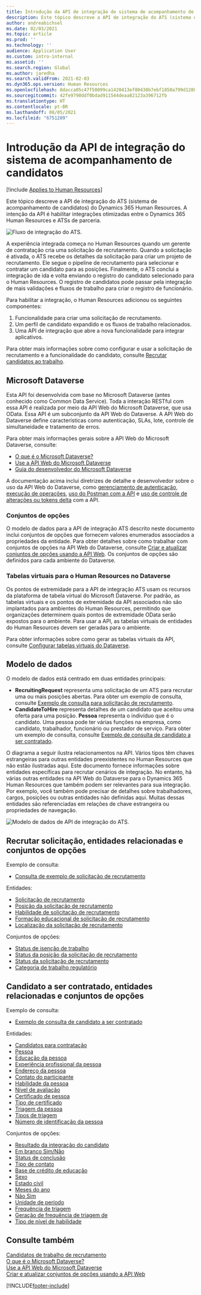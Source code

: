 ```yaml
---
title: Introdução da API de integração do sistema de acompanhamento de candidatos
description: Este tópico descreve a API de integração do ATS (sistema de acompanhamento de candidatos) do Dynamics 365 Human Resources.
author: andreabichsel
ms.date: 02/03/2021
ms.topic: article
ms.prod: ''
ms.technology: ''
audience: Application User
ms.custom: intro-internal
ms.assetid: ''
ms.search.region: Global
ms.author: jaredha
ms.search.validFrom: 2021-02-03
ms.dyn365.ops.version: Human Resources
ms.openlocfilehash: 8dacca05c47f50099ca1420413ef80430b7ebf1850a799d1208328581699242d
ms.sourcegitcommit: 42fe9790ddf0bdad911544deaa82123a396712fb
ms.translationtype: HT
ms.contentlocale: pt-BR
ms.lasthandoff: 08/05/2021
ms.locfileid: "6751209"
---
```

# <a name="applicant-tracking-system-integration-api-introduction"></a>Introdução da API de integração do sistema de acompanhamento de candidatos

[!include [Applies to Human Resources](../includes/applies-to-hr.md)]

Este tópico descreve a API de integração do ATS (sistema de acompanhamento de candidatos) do Dynamics 365 Human Resources. A intenção da API é habilitar integrações otimizadas entre o Dynamics 365 Human Resources e ATSs de parceria.

![Fluxo de integração do ATS.](media/hr-admin-integration-ats-api-introduction-flow.png)

A experiência integrada começa no Human Resources quando um gerente de contratação cria uma solicitação de recrutamento. Quando a solicitação é ativada, o ATS recebe os detalhes da solicitação para criar um projeto de recrutamento. Ele segue o pipeline de recrutamento para selecionar e contratar um candidato para as posições. Finalmente, o ATS conclui a integração de ida e volta enviando o registro do candidato selecionado para o Human Resources. O registro de candidatos pode passar pela integração de mais validações e fluxos de trabalho para criar o registro de funcionário.

Para habilitar a integração, o Human Resources adicionou os seguintes componentes:

1.  Funcionalidade para criar uma solicitação de recrutamento.
2.  Um perfil de candidato expandido e os fluxos de trabalho relacionados.
3.  Uma API de integração que abre a nova funcionalidade para integrar aplicativos.

Para obter mais informações sobre como configurar e usar a solicitação de recrutamento e a funcionalidade do candidato, consulte [Recrutar candidatos ao trabalho](hr-personnel-recruit.md).

## <a name="microsoft-dataverse"></a>Microsoft Dataverse

Esta API foi desenvolvida com base no Microsoft Dataverse (antes conhecido como Common Data Service). Toda a interação RESTful com essa API é realizada por meio da API Web do Microsoft Dataverse, que usa OData. Essa API é um subconjunto da API Web do Dataverse. A API Web do Dataverse define características como autenticação, SLAs, lote, controle de simultaneidade e tratamento de erros.

Para obter mais informações gerais sobre a API Web do Microsoft Dataverse, consulte:

- [O que é o Microsoft Dataverse?](/powerapps/maker/data-platform/data-platform-intro)
- [Use a API Web do Microsoft Dataverse](/powerapps/developer/data-platform/webapi/overview)
- [Guia do desenvolvedor do Microsoft Dataverse](/powerapps/developer/data-platform)

A documentação acima inclui diretrizes de detalhe e desenvolvedor sobre o uso da API Web do Dataverse, como [gerenciamento de autenticação](/powerapps/developer/data-platform/webapi/authenticate-web-api), [execução de operações](/powerapps/developer/data-platform/webapi/perform-operations-web-api), [uso do Postman com a API](/powerapps/developer/data-platform/webapi/use-postman-web-api) e [uso de controle de alterações ou tokens delta](/powerapps/developer/data-platform/use-change-tracking-synchronize-data-external-systems) com a API.

### <a name="option-sets"></a>Conjuntos de opções

O modelo de dados para a API de integração ATS descrito neste documento inclui conjuntos de opções que fornecem valores enumerados associados a propriedades da entidade. Para obter detalhes sobre como trabalhar com conjuntos de opções na API Web do Dataverse, consulte [Criar e atualizar conjuntos de opções usando a API Web](/powerapps/developer/data-platform/webapi/create-update-optionsets). Os conjuntos de opções são definidos para cada ambiente do Dataverse.

### <a name="virtual-tables-for-human-resources-in-dataverse"></a>Tabelas virtuais para o Human Resources no Dataverse

Os pontos de extremidade para a API de integração ATS usam os recursos da plataforma de tabela virtual do Microsoft Dataverse. Por padrão, as tabelas virtuais e os pontos de extremidade da API associados não são implantados para ambientes do Human Resources, permitindo que organizações determinem quais pontos de extremidade OData serão expostos para o ambiente. Para usar a API, as tabelas virtuais de entidades do Human Resources devem ser geradas para o ambiente. 

Para obter informações sobre como gerar as tabelas virtuais da API, consulte [Configurar tabelas virtuais do Dataverse](./hr-admin-integration-common-data-service-virtual-entities.md).

## <a name="data-model"></a>Modelo de dados

O modelo de dados está centrado em duas entidades principais:

- **RecruitingRequest** representa uma solicitação de um ATS para recrutar uma ou mais posições abertas. Para obter um exemplo de consulta, consulte [Exemplo de consulta para solicitação de recrutamento](hr-admin-integration-ats-api-recruiting-request-example-query.md).
- **CandidateToHire** representa detalhes de um candidato que aceitou uma oferta para uma posição. **Pessoa** representa o indivíduo que é o candidato. Uma pessoa pode ter várias funções na empresa, como candidato, trabalhador, funcionário ou prestador de serviço. Para obter um exemplo de consulta, consulte [Exemplo de consulta de candidato a ser contratado](hr-admin-integration-ats-api-candidate-to-hire-example-query.md).

O diagrama a seguir ilustra relacionamentos na API. Vários tipos têm chaves estrangeiras para outras entidades preexistentes no Human Resources que não estão ilustradas aqui. Este documento fornece informações sobre entidades específicas para recrutar cenários de integração. No entanto, há várias outras entidades na API Web do Dataverse para o Dynamics 365 Human Resources que também podem ser relevantes para sua integração. Por exemplo, você também pode precisar de detalhes sobre trabalhadores, cargos, posições ou outras entidades não definidas aqui. Muitas dessas entidades são referenciadas em relações de chave estrangeira ou propriedades de navegação.

![Modelo de dados de API de integração do ATS.](media/hr-admin-integration-ats-api-data-model.png)

## <a name="recruiting-request-and-related-entities-and-option-sets"></a>Recrutar solicitação, entidades relacionadas e conjuntos de opções

Exemplo de consulta: 

- [Consulta de exemplo de solicitação de recrutamento](hr-admin-integration-ats-api-recruiting-request-example-query.md)

Entidades:

- [Solicitação de recrutamento](hr-admin-integration-ats-api-recruiting-request.md)
- [Posição da solicitação de recrutamento](hr-admin-integration-ats-api-recruiting-request-position.md)
- [Habilidade de solicitação de recrutamento](hr-admin-integration-ats-api-recruiting-request-skill.md)
- [Formação educacional de solicitação de recrutamento](hr-admin-integration-ats-api-recruiting-request-education.md)
- [Localização da solicitação de recrutamento](hr-admin-integration-ats-api-recruiting-request-location.md)

Conjuntos de opções:

- [Status de isenção de trabalho](hr-admin-integration-ats-api-job-exempt-status.md)
- [Status da posição da solicitação de recrutamento](hr-admin-integration-ats-api-recruiting-request-position-status.md)
- [Status da solicitação de recrutamento](hr-admin-integration-ats-api-recruiting-request-status.md)
- [Categoria de trabalho regulatório](hr-admin-integration-ats-api-regulatory-job-category.md)

## <a name="candidate-to-hire-and-related-entities-and-option-sets"></a>Candidato a ser contratado, entidades relacionadas e conjuntos de opções

Exemplo de consulta:

- [Exemplo de consulta de candidato a ser contratado](hr-admin-integration-ats-api-candidate-to-hire-example-query.md)

Entidades:

- [Candidatos para contratação](hr-admin-integration-ats-api-candidate-to-hire.md)
- [Pessoa](hr-admin-integration-ats-api-person.md)
- [Educação da pessoa](hr-admin-integration-ats-api-person-education.md)
- [Experiência profissional da pessoa](hr-admin-integration-ats-api-person-professional-experience.md)
- [Endereço da pessoa](hr-admin-integration-ats-api-person-address.md)
- [Contato do participante](hr-admin-integration-ats-api-party-contact.md)
- [Habilidade da pessoa](hr-admin-integration-ats-api-person-skill.md)
- [Nível de avaliação](hr-admin-integration-ats-api-rating-level.md)
- [Certificado de pessoa](hr-admin-integration-ats-api-person-certificate.md)
- [Tipo de certificado](hr-admin-integration-ats-api-certificate-type.md)
- [Triagem da pessoa](hr-admin-integration-ats-api-person-screening.md)
- [Tipos de triagem](hr-admin-integration-ats-api-screening-types.md)
- [Número de identificação da pessoa](hr-admin-integration-ats-api-person-identification-number.md)

Conjuntos de opções:

- [Resultado da integração do candidato](hr-admin-integration-ats-api-applicant-integration-result.md)
- [Em branco Sim/Não](hr-admin-integration-ats-api-blank-yes-no.md)
- [Status de conclusão](hr-admin-integration-ats-api-completion-status.md)
- [Tipo de contato](hr-admin-integration-ats-api-contact-type.md)
- [Base de crédito de educação](hr-admin-integration-ats-api-education-credit-basis.md)
- [Sexo](hr-admin-integration-ats-api-gender.md)
- [Estado civil](hr-admin-integration-ats-api-marital-status.md)
- [Meses do ano](hr-admin-integration-ats-api-months-of-year.md)
- [Não Sim](hr-admin-integration-ats-api-no-yes.md)
- [Unidade de período](hr-admin-integration-ats-api-period-unit.md)
- [Frequência de triagem](hr-admin-integration-ats-api-screening-frequency.md)
- [Geração de frequência de triagem de](hr-admin-integration-ats-api-screening-frequency-generate-from.md)
- [Tipo de nível de habilidade](hr-admin-integration-ats-api-skill-level-type.md)

## <a name="see-also"></a>Consulte também

[Candidatos de trabalho de recrutamento](hr-personnel-recruit.md)<br>
[O que é o Microsoft Dataverse?](/powerapps/maker/data-platform/data-platform-intro)<br>
[Use a API Web do Microsoft Dataverse](/powerapps/developer/data-platform/webapi/overview)<br>
[Criar e atualizar conjuntos de opções usando a API Web](/powerapps/developer/data-platform/webapi/create-update-optionsets)<br>

[!INCLUDE[footer-include](../includes/footer-banner.md)]